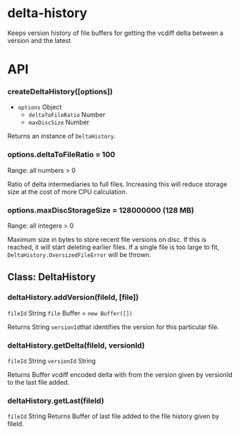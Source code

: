 # delta-history
Keeps version history of file buffers for getting the vcdiff delta between a version and the latest

# API
### createDeltaHistory([options])
* `options` Object
  * `deltaToFileRatio` Number
  * `maxDiscSize` Number
 
Returns an instance of `DeltaHistory`.

### options.deltaToFileRatio = 100
Range: all numbers > 0

Ratio of delta intermediaries to full files. Increasing this will reduce storage size at the cost of more CPU calculation.

### options.maxDiscStorageSize = 128000000 (128 MB)
Range: all integers > 0

Maximum size in bytes to store recent file versions on disc. If this is reached, it will start deleting earlier files. If a single file is too large to fit,  `DeltaHistory.OversizedFileError` will be thrown.

## Class: DeltaHistory
### deltaHistory.addVersion(fileId, [file])
`fileId` String
`file` Buffer = `new Buffer([])`

Returns String `versionId`that identifies the version for this particular file.

### deltaHistory.getDelta(fileId, versionId)
`fileId` String
`versionId` String

Returns Buffer vcdiff encoded delta with from the version given by versionId to the last file added.

### deltaHistory.getLast(fileId)
`fileId` String
Returns Buffer of last file added to the file history given by fileId.
